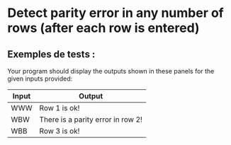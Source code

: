 # Detect parity error in any number of rows (after each row is entered)

## Exemples de tests :

Your program should display the outputs shown in these panels for the given inputs provided:

| Input | Output                            |
| ----- | --------------------------------- |
| WWW   | Row 1 is ok!                      |
| WBW   | There is a parity error in row 2! |
| WBB   | Row 3 is ok!                      |

